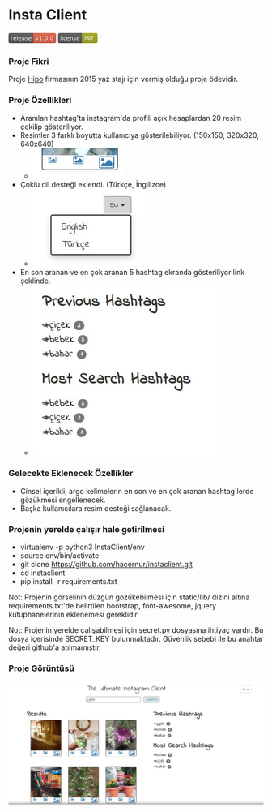 # Insta Client #

[![release v0.1.0](images/release-v1.0.0-red.png)](https://github.com/hacernur/instaclient/releases/tag/v1.0.0)
![licence MIT](images/license-MIT-yellowgreen.png) 


### **Proje Fikri**

Proje [Hipo](http://hipolabs.com/) firmasının 2015 yaz stajı için vermiş olduğu
proje ödevidir.

### **Proje Özellikleri**

+ Aranılan hashtag'ta instagram'da profili açık hesaplardan 20 resim çekilip gösteriliyor.
+ Resimler 3 farklı boyutta kullanıcıya gösterilebiliyor. (150x150, 320x320, 640x640)
  - ![Çoklu Boyut](images/boyut.jpg)
+ Çoklu dil desteği eklendi. (Türkçe, İngilizce)
  - ![Çoklu Dil](images/dil.jpg)
+ En son aranan ve en çok aranan 5 hashtag ekranda gösteriliyor link şeklinde.
  - ![Hashtag](images/link.jpg)

### **Gelecekte Eklenecek Özellikler**

* Cinsel içerikli, argo kelimelerin en son ve en çok aranan hashtag'lerde gözükmesi engellenecek.
* Başka kullanıcılara resim desteği sağlanacak.

### **Projenin yerelde çalışır hale getirilmesi**

* virtualenv -p python3 InstaClient/env
* source env/bin/activate
* git clone https://github.com/hacernur/instaclient.git
* cd instaclient
* pip install -r requirements.txt


Not: Projenin görselinin düzgün gözükebilmesi için
static/lib/ dizini altına requirements.txt'de belirtilen
bootstrap, font-awesome, jquery kütüphanelerinin eklenemesi
gereklidir.

Not: Projenin yerelde çalışabilmesi için secret.py dosyasına 
ihtiyaç vardır. Bu dosya içerisinde SECRET_KEY bulunmaktadır.
Güvenlik sebebi ile bu anahtar değeri github'a atılmamıştır.

### **Proje Görüntüsü**

![Uygulama](images/uygulama.jpg)
